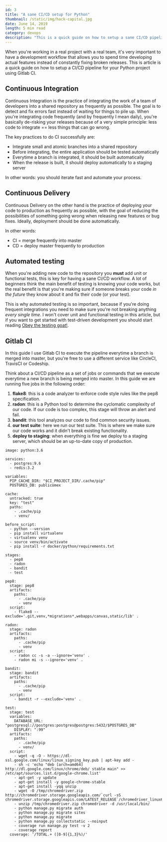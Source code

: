 ```yaml
---
id: 3
title: "A sane CI/CD setup for Python"
thumbnail: /static/img/hack-capital.jpg
date: June 14, 2019
length: 5 min read
category: devops
description: "This is a quick guide on how to setup a sane CI/CD pipeline for your Python project using Gitlab CI and Docker, so you can spend your time on developing new features instead of stressing about fixing errors, merge conflicts and broken deployments."
---
```

When you're working in a real project with a real team, it's very important to have a development workflow that allows you to spend time developing actual features instead of constantly fixing broken releases. This is article is a quick guide on how to setup a CI/CD pipeline for your Python project using Gitlab CI.

## Continuous Integration
Continuous Integration is the practice of integrating the work of a team of developers into a shared repository as frequently as possible. The goal is to detect and fix errors fast instead of waiting for things to pile up. When you're integrating code frequently (and by frequently I mean daily), you're basically de-risking your releases because of a very simple principle: less code to integrate == less things that can go wrong.

The key practices to do CI successfully are:
* Integrate small and atomic branches into a shared repository
* Before integrating, the entire application should be tested automatically
* Everytime a branch is integrated, it should be built automatically
* When the release is built, it should deploy automatically to a staging server

In other words: you should iterate fast and automate your process.

## Continuous Delivery
Continuous Delivery on the other hand is the practice of deploying your code to production as frequently as possible, with the goal of reducing the possibilities of something going wrong when releasing new features or bug fixes. Ideally, deployment should be done automatically.

In other words:
* CI = merge frequently into master
* CD = deploy master frequently to production

## Automated testing
When you're adding new code to the repository you **must** add unit or functional tests, this is key for having a sane CI/CD workflow. A lot of beginners think the main benefit of testing is knowing your code works, but the real benefit is that you're making sure if someone breaks your code *in the future* they know about it and fix their code (or your test).

This is why automated testing is so important, because if you're doing frequent integrations you need to make sure you're not breaking anything *every single time*. I won't cover unit and functional testing in this article, but if you want to get started with test-driven development you should start reading [Obey the testing goat!](https://www.obeythetestinggoat.com/).

## Gitlab CI
In this guide I use Gitlab CI to execute the pipeline everytime a branch is merged into master, but you're free to use a different service like CircleCI, TravisCI or Codeship.

Think about a CI/CD pipeline as a set of jobs or commands that we execute everytime a new branch is being merged into master. In this guide we are running five jobs in the following order:

1. **flake8**: this is a code analyzer to enforce code style rules like the pep8 specification.
2. **radon**: this is a Python tool to determine the cyclomatic complexity of our code. If our code is too complex, this stage will throw an alert and fail.
3. **bandit**: this tool analyzes our code to find common security issues.
4. **our test suite**: here we run our test suite. This is where we make sure our code works and it didn't break existing functionality.
5. **deploy to staging**: when everything is fine we deploy to a staging server, which should be an up-to-date copy of production.


```
image: python:3.6

services:
  - postgres:9.6
  - redis:3.2

variables:
  PIP_CACHE_DIR: "$CI_PROJECT_DIR/.cache/pip"
  POSTGRES_DB: publicomex

cache:
  untracked: true
  key: "test"
  paths:
    - .cache/pip
    - venv/

before_script:
  - python --version
  - pip install virtualenv
  - virtualenv venv
  - source venv/bin/activate
  - pip install -r docker/python/requirements.txt

stages:
  - pep8
  - radon
  - bandit
  - test

pep8:
  stage: pep8
  artifacts:
    paths:
      - .cache/pip
      - venv
  script:
    - flake8 --exclude='.git,venv,*migrations*,webapps/canvas,static/lib' .

radon:
  stage: radon
  artifacts:
    paths:
      - .cache/pip
      - venv
  script:
    - radon cc -s -a --ignore='venv' .
    - radon mi -s --ignore='venv' .

bandit:
  stage: bandit
  artifacts:
    paths:
      - .cache/pip
      - venv
  script:
    - bandit -r --exclude='venv' .

test:
  stage: test
  variables:
    DATABASE_URL: "postgresql://postgres:postgres@postgres:5432/$POSTGRES_DB"
    DISPLAY: ":99"
  artifacts:
    paths:
      - .cache/pip
      - venv/
  script:
    - wget -q -O - https://dl-ssl.google.com/linux/linux_signing_key.pub | apt-key add -
    - sh -c 'echo "deb [arch=amd64] http://dl.google.com/linux/chrome/deb/ stable main" >> /etc/apt/sources.list.d/google-chrome.list'
    - apt-get -y update
    - apt-get install -y google-chrome-stable
    - apt-get install -yqq unzip
    - wget -O /tmp/chromedriver.zip http://chromedriver.storage.googleapis.com/`curl -sS chromedriver.storage.googleapis.com/LATEST_RELEASE`/chromedriver_linux64.zip
    - unzip /tmp/chromedriver.zip chromedriver -d /usr/local/bin/
    - python manage.py migrate auth
    - python manage.py migrate sites
    - python manage.py migrate
    - python manage.py collectstatic --noinput
    - coverage run manage.py test -v 2
    - coverage report
  coverage: '/TOTAL.+ ([0-9]{1,3}%)/'

```


